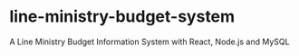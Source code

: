 # line-ministry-budget-system
A Line Ministry Budget Information System with React, Node.js and MySQL
